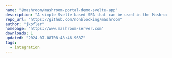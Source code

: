 ```yaml
---
name: "@mashroom/mashroom-portal-demo-svelte-app"
description: "A simple Svelte based SPA that can be used in the Mashroom Portal"
repo_url: "https://github.com/nonblocking/mashroom"
author: "jkofler"
homepage: "https://www.mashroom-server.com"
downloads: 1
updated: "2024-07-08T08:48:46.968Z"
tags: 
  - integration
---
```

